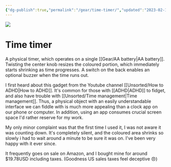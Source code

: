 ```yaml
---
{"dg-publish":true,"permalink":"/gear/time-timer/","updated":"2023-02-14T21:50:13.159-08:00"}
---
```


![](https://m.media-amazon.com/images/I/711vrQPS8eL._SL1500_.jpg)

# Time timer

A physical timer, which operates on a single [[Gear/AA battery\|AA battery]]. Twisting the center knob resizes the coloured portion, which immediately starts shrinking as time progresses. A switch on the back enables an optional buzzer when the time runs out.

I first heard about this gadget from the Youtube channel [[Unsorted/How to ADHD\|How to ADHD]]. It's common for those  with [[ADHD\|ADHD]] to fidget, and also have trouble with [[Unsorted/Time management\|Time management]]. Thus, a physical object with an easily understandable interface we can fiddle with is much more appealing than a clock app on our phone or computer. In addition, using an app consumes crucial screen space I'd rather reserve for my work.

My only minor complaint was that the first time I used it, I was not aware it was counting down. It's completely silent, and the coloured area shrinks so slowly i had to wait around a minute to be sure it was on. I've been very happy with it ever since.

It frequently goes on sale on Amazon, and I bought mine for around $19.78USD including taxes. (Goodness US sales taxes feel deceptive 😠)
